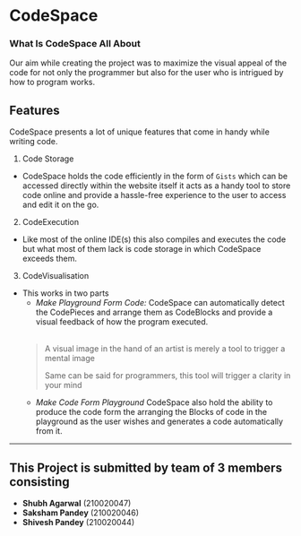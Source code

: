 # CodeSpace

### What Is CodeSpace All About

Our aim while creating the project was to maximize the visual appeal of the code for not only the programmer but also for the user who is intrigued by how to program works.

## Features

CodeSpace presents a lot of unique features that come in handy while writing code.</br>
1. Code Storage</br>
  - CodeSpace holds the code efficiently in the form of `Gists` which can be accessed directly within the website itself it acts as a handy tool to store code online and provide a hassle-free experience to the user to access and edit it on the go.</br>
2. CodeExecution</br>
  - Like most of the online IDE(s) this also compiles and executes the code but what most of them lack is code storage in which CodeSpace exceeds them.</br>
3. CodeVisualisation</br>
  - This works in two parts</br>
    - _Make Playground Form Code:_ CodeSpace can automatically detect the CodePieces and arrange them as CodeBlocks and provide a visual feedback of how the program executed.</br><br>
    > A visual image in the hand of an artist is merely a tool to trigger a mental image
    > 
    > Same can be said for programmers, this tool will trigger a clarity in your mind
    - _Make Code Form Playground_ CodeSpace also hold the ability to produce the code form the arranging the Blocks of code in the playground as the user wishes and generates a code automatically from it.</br>

---

## This Project is submitted by team of 3 members consisting
- **Shubh Agarwal** (210020047)
- **Saksham Pandey** (210020046)
- **Shivesh Pandey** (210020044)
